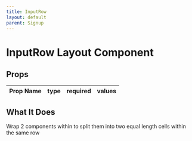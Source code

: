 ```yaml
---
title: InputRow
layout: default
parent: Signup
---
```


# InputRow Layout Component

## Props

| Prop Name       | type       | required | values                                    |
|:----------------|:-----------|:---------|:------------------------------------------|



## What It Does

Wrap 2 components within to split them into two equal length cells within the same row

